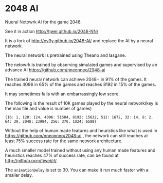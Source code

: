 # 2048 AI

Nueral Netowrk AI for the game [2048](https://github.com/gabrielecirulli/2048).

See it in action http://tjwei.github.io/2048-NN/

It is a fork of http://ov3y.github.io/2048-AI/ and replace the AI by a neural network.

The neural network is pretrained using Theano and lasgane.

The netowrk is trained by observing simulated games and supervised by an advance AI https://github.com/nneonneo/2048-ai

The trained neural network can achieve 2048+ in 91% of the games. It reaches 4096 in 65% of the games and reaches 8192 in 15% of the games.

It may sometimes fails with an embarrassingly low score.

The following is the result of 10K games played by the neural network(key is the max tile and value is number of games)

`{16: 1, 128: 124, 4096: 51584, 8192: 15622, 512: 1672, 32: 14, 8: 2, 64: 39, 2048: 23984, 256: 370, 1024: 6588}`


Without the help of human made features and heuristics like what is used in https://github.com/nneonneo/2048-ai , the network can still reaches at least 75% success rate for the same network architecture. 

A much smaller model trained without using any human made features and heuristics reaches 47% of success rate, can be found at http://github.ocm/tjwei/rl/


The `animationDelay` is set to 30. You can make it run much faster with a smaller delay. 

